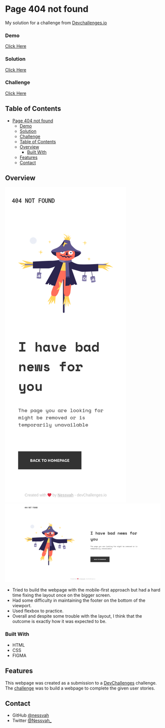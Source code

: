 # Page 404 not found

My solution for a challenge from [Devchallenges.io](http://devchallenges.io)

### Demo

[Click Here]()

### Solution

[Click Here](https://github.com/Nessvah/404-page-challenge)

### Challenge

[Click Here](https://devchallenges.io/challenges/wBunSb7FPrIepJZAg0sY)

<!-- TABLE OF CONTENTS -->

## Table of Contents

- [Page 404 not found](#page-404-not-found)
    - [Demo](#demo)
    - [Solution](#solution)
    - [Challenge](#challenge)
  - [Table of Contents](#table-of-contents)
  - [Overview](#overview)
    - [Built With](#built-with)
  - [Features](#features)
  - [Contact](#contact)

<!-- OVERVIEW -->

## Overview

![screenshot Mobile](./resources/assets/images/404-not-found-mobile.png)
![screenshot](./resources/assets/images/404-not-found.png)

- Tried to build the webpage with the mobile-first approach but had a hard time fixing the layout once on the bigger screen.
- Had some difficulty in maintaining the footer on the bottom of the viewport.
- Used flexbox to practice.
- Overall and despite some trouble with the layout, I think that the outcome is exactly how it was expected to be.

### Built With

<!-- This section should list any major frameworks that you built your project using. Here are a few examples.-->

- HTML
- CSS
- FIGMA

## Features

<!-- List the features of your application or follow the template. Don't share the figma file here :) -->

This webpage was created as a submission to a [DevChallenges](https://devchallenges.io/challenges) challenge. The [challenge](https://devchallenges.io/challenges/wBunSb7FPrIepJZAg0sY) was to build a webpage to complete the given user stories.

## Contact

- GitHub [@nessvah](https://github.com/Nessvah)
- Twitter [@Nessvah_](https://twitter.com/Nessvah_)
